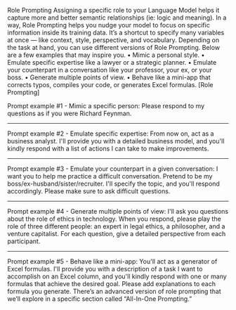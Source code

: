 Role Prompting
Assigning a specific role to your Language Model helps it capture more and better semantic relationships (ie: logic and meaning).
In a way, Role Prompting helps you nudge your model to focus on specific information inside its training data. It’s a shortcut to specify many variables at once — like context, style, perspective, and vocabulary.
Depending on the task at hand, you can use different versions of Role Prompting. Below are a few examples that may inspire you.
    • Mimic a personal style.
    • Emulate specific expertise like a lawyer or a strategic planner.
    • Emulate your counterpart in a conversation like your professor, your ex, or your boss.
    • Generate multiple points of view.
    • Behave like a mini-app that corrects typos, compiles your code, or generates Excel formulas.
[Role Prompting]

Prompt example #1 - Mimic a specific person: Please respond to my questions as if you were Richard Feynman.

***

Prompt example #2 - Emulate specific expertise: From now on, act as a business analyst.
I'll provide you with a detailed business model, and you'll kindly respond with a list of actions I can take to make improvements.

***

Prompt example #3 - Emulate your counterpart in a given conversation: I want you to help me practice a difficult conversation.
Pretend to be my boss/ex-husband/sister/recruiter. I'll specify the topic, and you'll respond accordingly. Please make sure to ask difficult questions.

***

Prompt example #4 - Generate multiple points of view: I'll ask you questions about the role of ethics in technology.
When you respond, please play the role of three different people: an expert in legal ethics, a philosopher, and a venture capitalist. For each question, give a detailed perspective from each participant.

***

Prompt example #5 - Behave like a mini-app: You'll act as a generator of Excel formulas.
I'll provide you with a description of a task I want to accomplish on an Excel column, and you'll kindly respond with one or many formulas that achieve the desired goal. Please add explanations to each formula you generate.
There’s an advanced version of role prompting that we’ll explore in a specific section called “All-In-One Prompting.”
